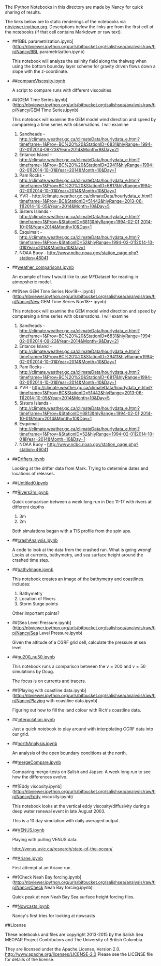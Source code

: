 The IPython Notebooks in this directory are made by Nancy for
quick sharing of results.

The links below are to static renderings of the notebooks via
[nbviewer.ipython.org](http://nbviewer.ipython.org/).
Descriptions below the links are from the first cell of the notebooks
(if that cell contains Markdown or raw text).

* ##[BBL parametrization.ipynb](http://nbviewer.ipython.org/urls/bitbucket.org/salishsea/analysis/raw/tip/Nancy/BBL parametrization.ipynb)  
    
    This notebook will analyze the salinity field along the thalweg when using the bottom bounday layer scheme for gravity driven flows down a slope with the z-coordinate.   

* ##[compareViscosity.ipynb](http://nbviewer.ipython.org/urls/bitbucket.org/salishsea/analysis/raw/tip/Nancy/compareViscosity.ipynb)  
    
    A script to compare runs with different viscosities.  

* ##[GEM Time Series.ipynb](http://nbviewer.ipython.org/urls/bitbucket.org/salishsea/analysis/raw/tip/Nancy/GEM Time Series.ipynb)  
    
    This notebook will examine the GEM model wind direction and speed by compareing a time series with observations. I will examine   
    1. Sandheads - http://climate.weather.gc.ca/climateData/hourlydata_e.html?timeframe=1&Prov=BC%20%20&StationID=6831&hlyRange=1994-02-01|2014-09-23&Year=2014&Month=9&Day=21  
    2. Entance Island - http://climate.weather.gc.ca/climateData/hourlydata_e.html?timeframe=1&Prov=BC%20%20&StationID=29411&hlyRange=1994-02-01|2014-10-01&Year=2014&Month=10&Day=1  
    3. Pam Rocks - http://climate.weather.gc.ca/climateData/hourlydata_e.html?timeframe=1&Prov=BC%20%20&StationID=6817&hlyRange=1994-02-01|2014-10-01&Year=2014&Month=10&Day=1  
    4. YVR - http://climate.weather.gc.ca/climateData/hourlydata_e.html?timeframe=1&Prov=BC&StationID=51442&hlyRange=2013-06-11|2014-10-05&Year=2014&Month=10&Day=5  
    5. Sisters Islands - http://climate.weather.gc.ca/climateData/hourlydata_e.html?timeframe=1&Prov=&StationID=6813&hlyRange=1994-02-01|2014-10-01&Year=2014&Month=10&Day=1  
    6. Esquimalt - http://climate.weather.gc.ca/climateData/hourlydata_e.html?timeframe=1&Prov=&StationID=52&hlyRange=1994-02-01|2014-10-01&Year=2014&Month=10&Day=1  
    5. NOAA Buoy - http://www.ndbc.noaa.gov/station_page.php?station=46041  

* ##[weather_comparisons.ipynb](http://nbviewer.ipython.org/urls/bitbucket.org/salishsea/analysis/raw/tip/Nancy/weather_comparisons.ipynb)  
    
    An example of how I would like to use MFDataset for reading in atmopsheric model.   

* ##[New GEM Time Series Nov18--.ipynb](http://nbviewer.ipython.org/urls/bitbucket.org/salishsea/analysis/raw/tip/Nancy/New GEM Time Series Nov18--.ipynb)  
    
    This notebook will examine the GEM model wind direction and speed by compareing a time series with observations. I will examine   
    1. Sandheads - http://climate.weather.gc.ca/climateData/hourlydata_e.html?timeframe=1&Prov=BC%20%20&StationID=6831&hlyRange=1994-02-01|2014-09-23&Year=2014&Month=9&Day=21  
    2. Entance Island - http://climate.weather.gc.ca/climateData/hourlydata_e.html?timeframe=1&Prov=BC%20%20&StationID=29411&hlyRange=1994-02-01|2014-10-01&Year=2014&Month=10&Day=1  
    3. Pam Rocks - http://climate.weather.gc.ca/climateData/hourlydata_e.html?timeframe=1&Prov=BC%20%20&StationID=6817&hlyRange=1994-02-01|2014-10-01&Year=2014&Month=10&Day=1  
    4. YVR - http://climate.weather.gc.ca/climateData/hourlydata_e.html?timeframe=1&Prov=BC&StationID=51442&hlyRange=2013-06-11|2014-10-05&Year=2014&Month=10&Day=5  
    5. Sisters Islands - http://climate.weather.gc.ca/climateData/hourlydata_e.html?timeframe=1&Prov=&StationID=6813&hlyRange=1994-02-01|2014-10-01&Year=2014&Month=10&Day=1  
    6. Esquimalt - http://climate.weather.gc.ca/climateData/hourlydata_e.html?timeframe=1&Prov=&StationID=52&hlyRange=1994-02-01|2014-10-01&Year=2014&Month=10&Day=1  
    5. NOAA Buoy - http://www.ndbc.noaa.gov/station_page.php?station=46041  

* ##[Drifters.ipynb](http://nbviewer.ipython.org/urls/bitbucket.org/salishsea/analysis/raw/tip/Nancy/Drifters.ipynb)  
    
    Looking at the drifter data from Mark. Trying to determine dates and locations of releases.  

* ##[Untitled0.ipynb](http://nbviewer.ipython.org/urls/bitbucket.org/salishsea/analysis/raw/tip/Nancy/Untitled0.ipynb)  
    
* ##[Rivers2m.ipynb](http://nbviewer.ipython.org/urls/bitbucket.org/salishsea/analysis/raw/tip/Nancy/Rivers2m.ipynb)  
    
    Quick comparison between a week long run in Dec 11-17 with rivers at different depths  
      
    1. 3m  
    2. 2m  
      
    Both simulations began with a T/S profile from the spin ups.   

* ##[crashAnalysis.ipynb](http://nbviewer.ipython.org/urls/bitbucket.org/salishsea/analysis/raw/tip/Nancy/crashAnalysis.ipynb)  
    
    A code to look at the data from the crashed run. What is going wrong!  
    Looks at currents, bathymetry, and sea surface height around the crashed time step.   

* ##[bathyImage.ipynb](http://nbviewer.ipython.org/urls/bitbucket.org/salishsea/analysis/raw/tip/Nancy/bathyImage.ipynb)  
    
    This notebook creates an image of the bathymetry and coastlines. Includes:  
      
    1. Bathymetry  
    2. Location of Rivers  
    3. Storm Surge points  
      
    Other important points?  

* ##[Sea Level Pressure.ipynb](http://nbviewer.ipython.org/urls/bitbucket.org/salishsea/analysis/raw/tip/Nancy/Sea Level Pressure.ipynb)  
    
    Given the altitude of a CGRF grid cell, calculate the pressure at sea level.  

* ##[nu200_nu50.ipynb](http://nbviewer.ipython.org/urls/bitbucket.org/salishsea/analysis/raw/tip/Nancy/nu200_nu50.ipynb)  
    
    This notebook runs a comparison between the $\nu=200$ and $\nu=50$ simulations by Doug.   
      
    The focus is on currents and tracers.   

* ##[Playing with coastline data.ipynb](http://nbviewer.ipython.org/urls/bitbucket.org/salishsea/analysis/raw/tip/Nancy/Playing with coastline data.ipynb)  
    
    Figuring out how to fill the land colour with Rich's coastline data.  

* ##[interpolation.ipynb](http://nbviewer.ipython.org/urls/bitbucket.org/salishsea/analysis/raw/tip/Nancy/interpolation.ipynb)  
    
    Just a quick notebook to play around with interpolating CGRF data into our grid.  

* ##[northAnalysis.ipynb](http://nbviewer.ipython.org/urls/bitbucket.org/salishsea/analysis/raw/tip/Nancy/northAnalysis.ipynb)  
    
    An analysis of the open boundary conditions at the north.   

* ##[mergeCompare.ipynb](http://nbviewer.ipython.org/urls/bitbucket.org/salishsea/analysis/raw/tip/Nancy/mergeCompare.ipynb)  
    
    Comparing merge-tests on Salish and Japser. A week long run to see how the differences evolve.   

* ##[Eddy viscosity.ipynb](http://nbviewer.ipython.org/urls/bitbucket.org/salishsea/analysis/raw/tip/Nancy/Eddy viscosity.ipynb)  
    
    This notebook looks at the vertical eddy viscosity/diffusivity during a deep water renewal event in late August 2003.  
      
    This is a 10 day simulation with daily averaged output.  


* ##[VENUS.ipynb](http://nbviewer.ipython.org/urls/bitbucket.org/salishsea/analysis/raw/tip/Nancy/VENUS.ipynb)  
    
    Playing with pulling VENUS data.  
      
    http://venus.uvic.ca/research/state-of-the-ocean/  

* ##[Ariane.ipynb](http://nbviewer.ipython.org/urls/bitbucket.org/salishsea/analysis/raw/tip/Nancy/Ariane.ipynb)  
    
    First attempt at an Ariane run.   

* ##[Check Neah Bay forcing.ipynb](http://nbviewer.ipython.org/urls/bitbucket.org/salishsea/analysis/raw/tip/Nancy/Check Neah Bay forcing.ipynb)  
    
    Quick peak at new Neah Bay Sea surface height forcing files.  

* ##[Nowcasts.ipynb](http://nbviewer.ipython.org/urls/bitbucket.org/salishsea/analysis/raw/tip/Nancy/Nowcasts.ipynb)  
    
    Nancy's first tries for looking at nowcasts  


##License

These notebooks and files are copyright 2013-2015
by the Salish Sea MEOPAR Project Contributors
and The University of British Columbia.

They are licensed under the Apache License, Version 2.0.
http://www.apache.org/licenses/LICENSE-2.0
Please see the LICENSE file for details of the license.
